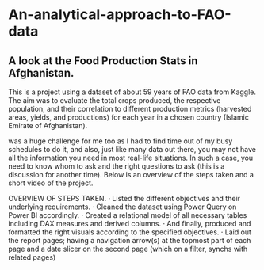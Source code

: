 # An-analytical-approach-to-FAO-data


## A look at the Food Production Stats in Afghanistan.


This is a project using a dataset of about 59 years of FAO data from Kaggle. The aim was to evaluate the total crops produced, the respective population, and their correlation to different production metrics (harvested areas, yields, and productions) for each year in a chosen country (Islamic Emirate of Afghanistan).


was a huge challenge for me too as I had to find time out of my busy schedules to do it, and also, just like many data out there, you may not have all the information you need in most real-life situations. In such a case, you need to know whom to ask and the right questions to ask (this is a discussion for another time). Below is an overview of the steps taken and a short video of the project.

OVERVIEW OF STEPS TAKEN.
·        Listed the different objectives and their underlying requirements.
·        Cleaned the dataset using Power Query on Power BI accordingly.
·        Created a relational model of all necessary tables including DAX measures and derived columns.
·        And finally, produced and formatted the right visuals according to the specified objectives.
·        Laid out the report pages; having a navigation arrow(s) at the topmost part of each page and a date slicer on the second page (which on a filter, synchs with related pages)
